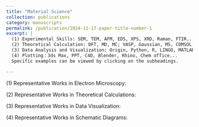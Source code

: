 ```yaml
---
title: "Material Science"
collection: publications
category: manuscripts
permalink: /publication/2024-11-17-paper-title-number-1
excerpt: |
  (1) Experimental Skills: SEM, TEM, AFM, EDS, XPS, XRD, Raman, FTIR...  
  (2) Theoretical Calculation: DFT, MD, MC; VASP, Gaussian, MS, COMSOL...  
  (3) Data Analysis and Visualization: Origin, Python, R, LINGO, MATLAB...  
  (4) Plotting：3ds Max, PPT, C4D, Blender, Rhino, Chem office...  
  Specific examples can be viewed by clicking on the subheadings.  

---
```


  (1)  Representative Works in Electron Microscopy:  
  
  (2)  Representative Works in Theoretical Calculations:  
  
  (3)  Representative Works in Data Visualization:  
  
  (4)  Representative Works in Schematic Diagrams:  
  


